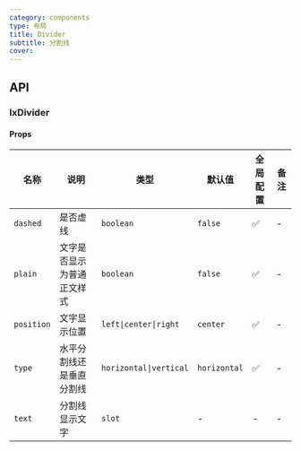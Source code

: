 ```yaml
---
category: components
type: 布局
title: Divider
subtitle: 分割线
cover:
---
```


## API

### IxDivider

#### Props

| 名称 | 说明 | 类型 | 默认值 | 全局配置 | 备注 |
| --- | --- | --- | --- | --- | --- |
| `dashed` | 是否虚线 | `boolean` | `false` | ✅ | - |
| `plain` | 文字是否显示为普通正文样式 | `boolean` | `false` | ✅ | - |
| `position` | 文字显示位置 | `left\|center\|right` | `center`| ✅ | - |
| `type` | 水平分割线还是垂直分割线 | `horizontal\|vertical` | `horizontal` | ✅ | - |
| `text` | 分割线显示文字 | `slot` | - | - | - |
